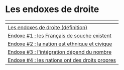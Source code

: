 # Les endoxes de droite



<table data-view="cards"><thead><tr><th></th></tr></thead><tbody><tr><td><a href="les-endoxes-de-droite-definition.md">Les endoxes de droite (définition)</a></td></tr><tr><td><a href="endoxe-1-les-francais-de-souche-existent.md">Endoxe #1 : les Français de souche existent</a></td></tr><tr><td><a href="endoxe-2-la-nation-est-ethnique-et-civique.md">Endoxe #2 : la nation est ethnique et civique</a></td></tr><tr><td><a href="endoxe-3-lintegration-depend-du-nombre.md">Endoxe #3 : l'intégration dépend du nombre</a></td></tr><tr><td><a href="endoxe-4-les-nations-ont-des-droits-propres.md">Endoxe #4 : les nations ont des droits propres</a></td></tr></tbody></table>

